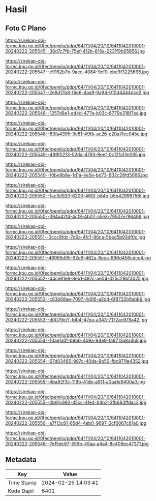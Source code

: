# Hasil

## Foto C Plano

https://sirekap-obj-formc.kpu.go.id/0fec/pemilu/pdpr/64/11/04/20/10/6411042010001-20240222-205545--38d7c7fb-75ef-412b-816a-2231f9b95656.jpg

https://sirekap-obj-formc.kpu.go.id/0fec/pemilu/pdpr/64/11/04/20/10/6411042010001-20240222-205547--e9162b7b-9aec-4084-9cf0-ebe9f3225696.jpg

https://sirekap-obj-formc.kpu.go.id/0fec/pemilu/pdpr/64/11/04/20/10/6411042010001-20240222-205547--2e6d17b8-f4e6-4aa9-9a94-010d4444dce2.jpg

https://sirekap-obj-formc.kpu.go.id/0fec/pemilu/pdpr/64/11/04/20/10/6411042010001-20240222-205548--1257d8e1-ad4d-477a-b03c-6779e318f7ee.jpg

https://sirekap-obj-formc.kpu.go.id/0fec/pemilu/pdpr/64/11/04/20/10/6411042010001-20240222-205548--83fa4395-9e61-49fb-ac26-c20a7fec045e.jpg

https://sirekap-obj-formc.kpu.go.id/0fec/pemilu/pdpr/64/11/04/20/10/6411042010001-20240222-205549--499f0213-52da-4793-8eef-0c12fa13e265.jpg

https://sirekap-obj-formc.kpu.go.id/0fec/pemilu/pdpr/64/11/04/20/10/6411042010001-20240222-205549--f0be9b8e-1d1a-4e5e-bd73-602c28fd5066.jpg

https://sirekap-obj-formc.kpu.go.id/0fec/pemilu/pdpr/64/11/04/20/10/6411042010001-20240222-205550--1ac3d920-6200-460f-b84e-b5b42996756f.jpg

https://sirekap-obj-formc.kpu.go.id/0fec/pemilu/pdpr/64/11/04/20/10/6411042010001-20240222-205550--384a42f4-4cf8-4b02-a5e3-79507e796489.jpg

https://sirekap-obj-formc.kpu.go.id/0fec/pemilu/pdpr/64/11/04/20/10/6411042010001-20240222-205551--0ccc9fdc-7d6a-4fc1-96ca-5bed5b93df0c.jpg

https://sirekap-obj-formc.kpu.go.id/0fec/pemilu/pdpr/64/11/04/20/10/6411042010001-20240222-205551--46969d95-92e9-462a-8eca-896d456cdcc4.jpg

https://sirekap-obj-formc.kpu.go.id/0fec/pemilu/pdpr/64/11/04/20/10/6411042010001-20240222-205552--44ce81e6-8eb1-487c-ae04-325c29bf3025.jpg

https://sirekap-obj-formc.kpu.go.id/0fec/pemilu/pdpr/64/11/04/20/10/6411042010001-20240222-205553--c83b68ae-7097-4d06-a3dd-6f8732b8abb9.jpg

https://sirekap-obj-formc.kpu.go.id/0fec/pemilu/pdpr/64/11/04/20/10/6411042010001-20240222-205553--d0079e7f-fd04-47ea-a343-7172ac979a42.jpg

https://sirekap-obj-formc.kpu.go.id/0fec/pemilu/pdpr/64/11/04/20/10/6411042010001-20240222-205554--10ae1a0f-b9b6-4b9a-94e9-fa8713a8a4b8.jpg

https://sirekap-obj-formc.kpu.go.id/0fec/pemilu/pdpr/64/11/04/20/10/6411042010001-20240222-205554--67d03485-987c-40da-9b50-fbc971fe4352.jpg

https://sirekap-obj-formc.kpu.go.id/0fec/pemilu/pdpr/64/11/04/20/10/6411042010001-20240222-205555--4ba92f3c-119b-41db-a911-a0aa1e9400a0.jpg

https://sirekap-obj-formc.kpu.go.id/0fec/pemilu/pdpr/64/11/04/20/10/6411042010001-20240222-205555--4b91c992-d5cc-4fe4-b4b2-3fb683ffdac2.jpg

https://sirekap-obj-formc.kpu.go.id/0fec/pemilu/pdpr/64/11/04/20/10/6411042010001-20240222-205556--a7f13c81-65d4-4eb0-9697-3cf6067c81a0.jpg

https://sirekap-obj-formc.kpu.go.id/0fec/pemilu/pdpr/64/11/04/20/10/6411042010001-20240222-205546--7e15dc67-559b-49aa-a4a4-8c408ec47371.jpg


## Metadata

| Key        | Value               |
| ---------- | ------------------- |
| Time Stamp | 2024-02-25 14:03:41 |
| Kode Dapil | 6401                |




